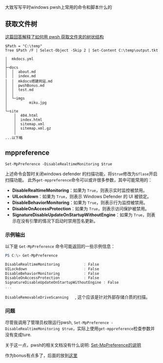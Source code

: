 大致写写平时windows pwsh上常用的命令和脚本什么的

## 获取文件树

[这篇回答解释了如何用 pwsh 获取文件夹的树状结构](https://stackoverflow.com/questions/27447014/use-powershell-to-generate-a-list-of-files-and-directories)

```pwsh
$Path = "C:\temp"
Tree $Path /F | Select-Object -Skip 2 | Set-Content C:\temp\output.tkt
```

```text
│  mkdocs.yml
│
├─docs
│  │  about.md
│  │  index.md
│  │  mkdocs搭建网站.md
│  │  pwshBonus.md
│  │  test.md
│  │
│  └─imgs
│          miku.jpg
│
└─site
    │  404.html
    │  index.html
    │  sitemap.xml
    │  sitemap.xml.gz
    │
...以下略
```

## mppreference

```pwsh
Set-MpPreference -DisableRealtimeMonitoring $true
```

上述命令会暂时关闭windows defender 的扫描功能，将`$true`修改为`$flase`开启扫描功能。
此外`get-mppreference`命令可以或许很多参数，其中可能常用的：

- **DisableRealtimeMonitoring**：如果为 `True`，则表示实时监控被禁用。
- **UILockdown**：如果为 `True`，则表示 Windows Defender 的 UI 被锁定。
- **DisableBehaviorMonitoring**：如果为 `True`，则表示行为监控被禁用。
- **DisableOnAccessProtection**：如果为 `True`，则表示访问保护被禁用。
- **SignatureDisableUpdateOnStartupWithoutEngine**：如果为 `True`，则表示在没有引擎的情况下启动时禁用签名更新。

### 示例输出

以下是 `Get-MpPreference` 命令可能返回的一些示例信息：

```powershell
PS C:\> Get-MpPreference

DisableRealtimeMonitoring           : False
UILockdown                          : False
DisableBehaviorMonitoring           : False
DisableOnAccessProtection           : False
SignatureDisableUpdateOnStartupWithoutEngine : False
...
```

`DisableRemovableDriveScanning   `, 这个应该是针对外部存储介质的扫描。

### 问题

尽管我调用了管理员权限运行pwsh, `Set-MpPreference -DisableRealtimeMonitoring $true`，实际上使用`get-mppreference`检查参数并没有变成ture.

关于这一点，pwsh的相关文档没有什么说明: [Set-MpPreference的说明](https://learn.microsoft.com/en-us/powershell/module/defender/set-mppreference?view=windowsserver2022-ps)

作为bonus有点多了，后面的放到[这里](./如何关闭windows%20defender.md)
